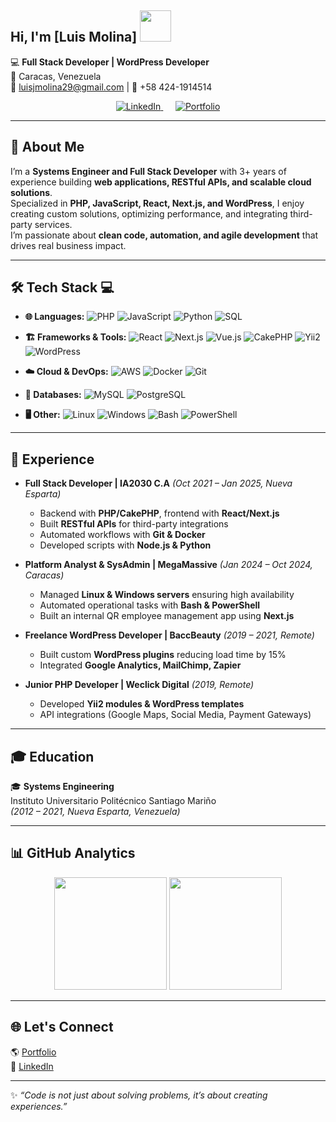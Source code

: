 ## Hi, I'm [Luis Molina] <img src="https://media.giphy.com/media/mGcNjsfWAjY5AEZNw6/giphy.gif" width="50">

💻 **Full Stack Developer | WordPress Developer**  
📍 Caracas, Venezuela  
📧 luisjmolina29@gmail.com | 📱 +58 424-1914514  

<p align="center">
    <a href="https://www.linkedin.com/in/lmolinawd" target="_blank">
        <img src="https://img.shields.io/badge/LinkedIn-0077B5?style=for-the-badge&logo=linkedin&logoColor=white" alt="LinkedIn">
    </a>
    &nbsp;&nbsp;&nbsp;&nbsp;
    <a href="https://luisjdev.site" target="_blank">
        <img src="https://img.shields.io/badge/Portfolio-000000?style=for-the-badge&logo=vercel&logoColor=white" alt="Portfolio">
    </a>
</p>

---

## 🚀 About Me  
I’m a **Systems Engineer and Full Stack Developer** with 3+ years of experience building **web applications, RESTful APIs, and scalable cloud solutions**.  
Specialized in **PHP, JavaScript, React, Next.js, and WordPress**, I enjoy creating custom solutions, optimizing performance, and integrating third-party services.  
I’m passionate about **clean code, automation, and agile development** that drives real business impact.  

---

## 🛠️ Tech Stack 💻

- **🌐 Languages:**
  ![PHP](https://img.shields.io/badge/-PHP-777BB4?logo=php&logoColor=white&style=for-the-badge) ![JavaScript](https://img.shields.io/badge/-JavaScript-F7DF1E?logo=javascript&logoColor=black&style=for-the-badge) ![Python](https://img.shields.io/badge/-Python-3776AB?logo=python&logoColor=white&style=for-the-badge) ![SQL](https://img.shields.io/badge/-SQL-4479A1?logo=database&logoColor=white&style=for-the-badge)
  
- **🏗️ Frameworks & Tools:**
  ![React](https://img.shields.io/badge/-React-61DAFB?logo=react&logoColor=black&style=for-the-badge) ![Next.js](https://img.shields.io/badge/-Next.js-000000?logo=next.js&logoColor=white&style=for-the-badge) ![Vue.js](https://img.shields.io/badge/-Vue.js-4FC08D?logo=vue.js&logoColor=white&style=for-the-badge) ![CakePHP](https://img.shields.io/badge/-CakePHP-D33C43?logo=cakephp&logoColor=white&style=for-the-badge) ![Yii2](https://img.shields.io/badge/-Yii2-87C940?logo=yii&logoColor=white&style=for-the-badge) ![WordPress](https://img.shields.io/badge/-WordPress-21759B?logo=wordpress&logoColor=white&style=for-the-badge)

- **☁️ Cloud & DevOps:**
  ![AWS](https://img.shields.io/badge/-AWS-232F3E?logo=amazonaws&logoColor=white&style=for-the-badge) ![Docker](https://img.shields.io/badge/-Docker-2496ED?logo=docker&logoColor=white&style=for-the-badge) ![Git](https://img.shields.io/badge/-Git-F05032?logo=git&logoColor=white&style=for-the-badge)

- **💾 Databases:**
  ![MySQL](https://img.shields.io/badge/-MySQL-4479A1?logo=mysql&logoColor=white&style=for-the-badge) ![PostgreSQL](https://img.shields.io/badge/-PostgreSQL-336791?logo=postgresql&logoColor=white&style=for-the-badge)

- **🖥️ Other:**
  ![Linux](https://img.shields.io/badge/-Linux-FCC624?logo=linux&logoColor=black&style=for-the-badge) ![Windows](https://img.shields.io/badge/-Windows-0078D6?logo=windows&logoColor=white&style=for-the-badge) ![Bash](https://img.shields.io/badge/-Bash-4EAA25?logo=gnubash&logoColor=white&style=for-the-badge) ![PowerShell](https://img.shields.io/badge/-PowerShell-5391FE?logo=powershell&logoColor=white&style=for-the-badge)

---

## 💼 Experience  

- **Full Stack Developer | IA2030 C.A** *(Oct 2021 – Jan 2025, Nueva Esparta)*  
  - Backend with **PHP/CakePHP**, frontend with **React/Next.js**  
  - Built **RESTful APIs** for third-party integrations  
  - Automated workflows with **Git & Docker**  
  - Developed scripts with **Node.js & Python**  

- **Platform Analyst & SysAdmin | MegaMassive** *(Jan 2024 – Oct 2024, Caracas)*  
  - Managed **Linux & Windows servers** ensuring high availability  
  - Automated operational tasks with **Bash & PowerShell**  
  - Built an internal QR employee management app using **Next.js**  

- **Freelance WordPress Developer | BaccBeauty** *(2019 – 2021, Remote)*  
  - Built custom **WordPress plugins** reducing load time by 15%  
  - Integrated **Google Analytics, MailChimp, Zapier**  

- **Junior PHP Developer | Weclick Digital** *(2019, Remote)*  
  - Developed **Yii2 modules & WordPress templates**  
  - API integrations (Google Maps, Social Media, Payment Gateways)  

---

## 🎓 Education  
🎓 **Systems Engineering**  
Instituto Universitario Politécnico Santiago Mariño  
*(2012 – 2021, Nueva Esparta, Venezuela)*  

---

## 📊 GitHub Analytics  

<p align="center">
  <img height="180em" src="https://github-readme-stats.vercel.app/api?username=Lujdev&show_icons=true&theme=tokyonight&hide_border=true" />
  <img height="180em" src="https://github-readme-stats.vercel.app/api/top-langs/?username=Lujdev&layout=compact&theme=tokyonight&hide_border=true" />
</p>

---

## 🌐 Let's Connect  

🌎 [Portfolio](https://portfolio-luisjm.netlify.app/)  
💼 [LinkedIn](https://www.linkedin.com/in/lmolinawd/)  

---

✨ *“Code is not just about solving problems, it’s about creating experiences.”*
